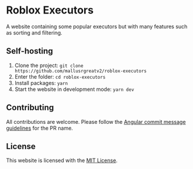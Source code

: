 # Roblox Executors

A website containing some popular executors but with many features such as sorting and filtering.

## Self-hosting

1. Clone the project: `git clone https://github.com/mallusrgreatv2/roblox-executors`
2. Enter the folder: `cd roblox-executors`
3. Install packages: `yarn`
4. Start the website in development mode: `yarn dev`

## Contributing

All contributions are welcome.
Please follow the [Angular commit message guidelines](https://github.com/angular/angular/blob/22b96b9/CONTRIBUTING.md#-commit-message-guidelines) for the PR name.

## License

This website is licensed with the [MIT License](LICENSE).
